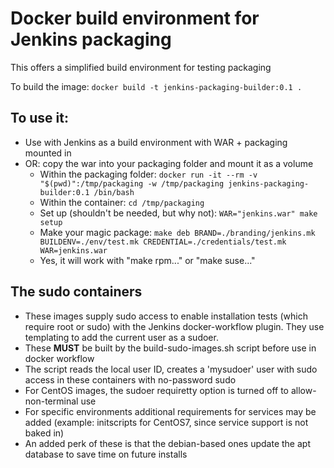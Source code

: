 # Docker build environment for Jenkins packaging

This offers a simplified build environment for testing packaging

To build the image:
`docker build -t jenkins-packaging-builder:0.1 .`

## To use it: ##
* Use with Jenkins as a build environment with WAR + packaging mounted in
* OR: copy the war into your packaging folder and mount it as a volume
  - Within the packaging folder: `docker run -it --rm -v "$(pwd)":/tmp/packaging -w /tmp/packaging jenkins-packaging-builder:0.1 /bin/bash`
  - Within the container: `cd /tmp/packaging`
  - Set up (shouldn't be needed, but why not): `WAR="jenkins.war" make setup`
  - Make your magic package: `make deb BRAND=./branding/jenkins.mk BUILDENV=./env/test.mk CREDENTIAL=./credentials/test.mk WAR=jenkins.war`
  - Yes, it will work with "make rpm..."  or "make suse..."

## The sudo containers ##
* These images supply sudo access to enable installation tests (which require root or sudo) with the Jenkins docker-workflow plugin.  They use templating to add the current user as a sudoer.
* These **MUST** be built by the build-sudo-images.sh script before use in docker workflow
* The script reads the local user ID, creates a 'mysudoer' user with sudo access in these containers with no-password sudo
* For CentOS images, the sudoer requiretty option is turned off to allow-non-terminal use
* For specific environments additional requirements for services may be added (example: initscripts for CentOS7, since service support is not baked in)
* An added perk of these is that the debian-based ones update the apt database to save time on future installs

